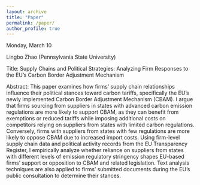 ```yaml
---
layout: archive
title: "Paper"
permalink: /paper/
author_profile: true
---
```



Monday, March 10

Lingbo Zhao (Pennsylvania State University) 

Title: Supply Chains and Political Strategies: Analyzing Firm Responses to the EU’s Carbon Border Adjustment Mechanism

Abstract: This paper examines how firms’ supply chain relationships influence their political stances toward carbon tariffs, specifically the EU’s newly implemented Carbon Border Adjustment Mechanism (CBAM). I argue that firms sourcing from suppliers in states with advanced carbon emission regulations are more likely to support CBAM, as they can benefit from exemptions or reduced tariffs while imposing additional costs on competitors relying on suppliers from states with limited carbon regulations. Conversely, firms with suppliers from states with few regulations are more likely to oppose CBAM due to increased import costs. Using firm-level supply chain data and political activity records from the EU Transparency Register, I empirically analyze whether reliance on suppliers from states with different levels of emission regulatory stringency shapes EU-based firms’ support or opposition to CBAM and related legislation. Text analysis techniques are also applied to firms’ submitted documents during the EU’s public consultation to determine their stances.
